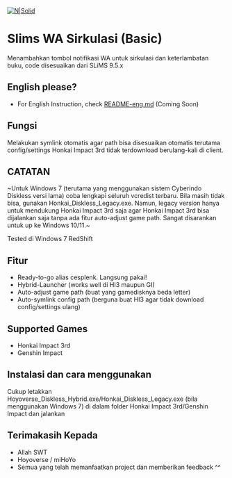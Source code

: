 [![N|Solid](https://gamerwk.sgp1.cdn.digitaloceanspaces.com/2022/02/HoyoVerse.jpg)](#)
# Slims WA Sirkulasi (Basic)

Menambahkan tombol notifikasi WA untuk sirkulasi dan keterlambatan buku, code disesuaikan dari SLiMS 9.5.x

## English please?

- For English Instruction, check [README-eng.md](#) (Coming Soon)

## Fungsi

Melakukan symlink otomatis agar path bisa disesuaikan otomatis terutama config/settings Honkai Impact 3rd tidak terdownload berulang-kali di client.

## CATATAN

~Untuk Windows 7 (terutama yang menggunakan sistem Cyberindo Diskless versi lama) coba lengkapi seluruh vcredist terbaru. Bila masih tidak bisa, gunakan Honkai_Diskless_Legacy.exe. Namun, legacy version hanya untuk mendukung Honkai Impact 3rd saja agar Honkai Impact 3rd bisa dijalankan saja tanpa ada fitur auto-adjust game path. Sangat disarankan untuk up ke Windows 10/11.~

Tested di Windows 7 RedShift

## Fitur

- Ready-to-go alias cesplenk. Langsung pakai!
- Hybrid-Launcher (works well di HI3 maupun GI)
- Auto-adjust game path (buat yang gamedisknya beda letter)
- Auto-symlink config path (berguna buat HI3 agar tidak download config/settings ulang)

## Supported Games

- Honkai Impact 3rd
- Genshin Impact

## Instalasi dan cara menggunakan

Cukup letakkan Hoyoverse_Diskless_Hybrid.exe/Honkai_Diskless_Legacy.exe (bila menggunakan Windows 7) di dalam folder Honkai Impact 3rd/Genshin Impact dan jalankan

## Terimakasih Kepada

- Allah SWT
- Hoyoverse / miHoYo
- Semua yang telah memanfaatkan project dan memberikan feedback ^^
